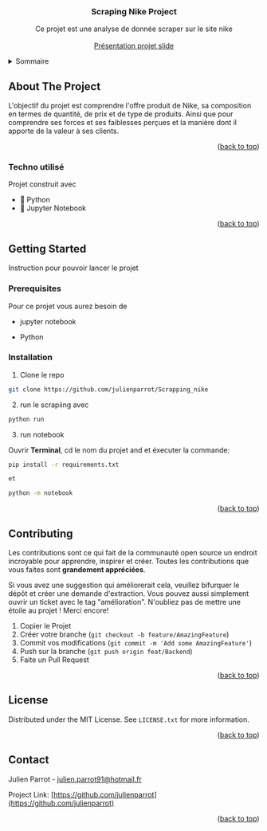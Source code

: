 <!-- PROJECT LOGO -->
<br />
<div align="center">

  <h3 align="center">Scraping  Nike Project</h3>

  <p align="center">
    Ce projet est une analyse de donnée scraper sur le site nike
    <br />
    <br />
    <a href="https://docs.google.com/presentation/d/116PmWraxvXfvKLbyi3P-YUCR2K27g2SpeSG_gSfElJ4/edit?usp=sharing">Présentation projet slide</a>
  </p>
</div>

<!-- TABLE OF CONTENTS -->
<details>
  <summary>Sommaire</summary>
  <ol>
    <li>
      <a href="#about-the-project">About The Project</a>
      <ul>
        <li><a href="#built-with">Construit avec</a></li>
      </ul>
    </li>
    <li>
      <a href="#getting-started">Pour commencer</a>
      <ul>
        <li><a href="#prerequisites">Prerequisites</a></li>
        <li><a href="#installation">Installation</a></li>
      </ul>
    </li>
    <li><a href="#contributing">Contribution</a></li>
    <li><a href="#license">License</a></li>
    <li><a href="#contact">Contact</a></li>
  </ol>
</details>

<!-- ABOUT THE PROJECT -->

## About The Project

L'objectif du projet est comprendre l'offre produit de Nike, sa composition en termes de quantité, de prix et de type de produits. Ainsi que pour comprendre ses forces et ses faiblesses perçues et la manière dont il apporte de la valeur à ses clients.

<p align="right">(<a href="#readme-top">back to top</a>)</p>

### Techno utilisé

Projet construit avec

- :snake: Python
- :new_moon_with_face: Jupyter Notebook

<p align="right">(<a href="#readme-top">back to top</a>)</p>

<!-- GETTING STARTED -->

## Getting Started

Instruction pour pouvoir lancer le projet

### Prerequisites

Pour ce projet vous aurez besoin de

- jupyter notebook

- Python

### Installation

1.  Clone le repo

```sh
git clone https://github.com/julienparrot/Scrapping_nike
```

2. run le scrapiing avec

```sh
python run
```

3. run notebook

Ouvrir **Terminal**, cd le nom du projet and et éxecuter la commande:

```sh
pip install -r requirements.txt

et

python -m notebook
```

<p align="right">(<a href="#readme-top">back to top</a>)</p>

<!-- TEST -->

## Contributing

Les contributions sont ce qui fait de la communauté open source un endroit incroyable pour apprendre, inspirer et créer. Toutes les contributions que vous faites sont **grandement appréciées**.

Si vous avez une suggestion qui améliorerait cela, veuillez bifurquer le dépôt et créer une demande d'extraction. Vous pouvez aussi simplement ouvrir un ticket avec le tag "amélioration".
N'oubliez pas de mettre une étoile au projet ! Merci encore!

1. Copier le Projet
2. Créer votre branche (`git checkout -b feature/AmazingFeature`)
3. Commit vos modifications (`git commit -m 'Add some AmazingFeature'`)
4. Push sur la branche (`git push origin feat/Backend`)
5. Faite un Pull Request

<p align="right">(<a href="#readme-top">back to top</a>)</p>

<!-- LICENSE -->

## License

Distributed under the MIT License. See `LICENSE.txt` for more information.

<p align="right">(<a href="#readme-top">back to top</a>)</p>

<!-- CONTACT -->

## Contact

Julien Parrot - julien.parrot91@hotmail.fr

Project Link: [https://github.com/julienparrot](https://github.com/julienparrot)

<p align="right">(<a href="#readme-top">back to top</a>)</p>
